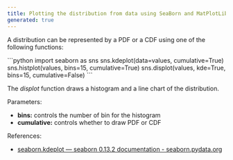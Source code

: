 ```yaml
---
title: Plotting the distribution from data using SeaBorn and MatPlotLib
generated: true
---
```


A distribution can be represented by a PDF or a CDF using one of the following functions:

<div markdown="1" class="ans">
```python
import seaborn as sns
sns.kdeplot(data=values, cumulative=True)
sns.histplot(values, bins=15, cumulative=True)
sns.displot(values, kde=True, bins=15, cumulative=False)
```

The *displot* function draws a histogram and a line chart of the distribution.

Parameters:
- **bins:** controls the number of bin for the histogram
- **cumulative:** controls whether to draw PDF or CDF
</div>

References:
- [seaborn.kdeplot — seaborn 0.13.2 documentation - seaborn.pydata.org](https://seaborn.pydata.org/generated/seaborn.kdeplot.html)
